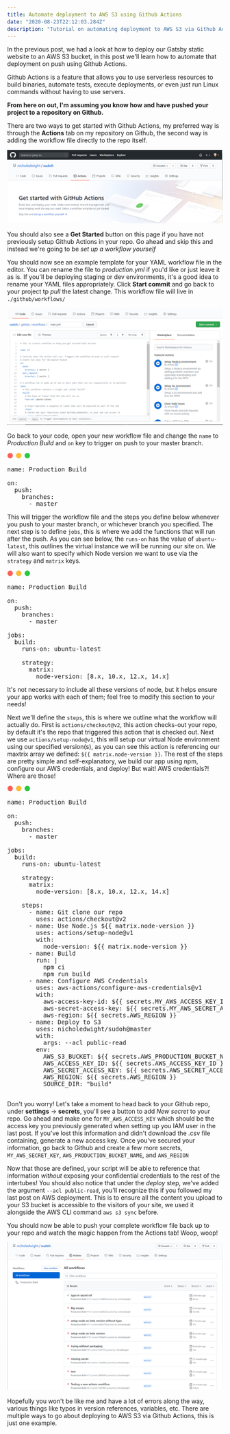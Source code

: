 ```yaml
---
title: Automate deployment to AWS S3 using Github Actions
date: "2020-08-23T22:12:03.284Z"
description: "Tutorial on automating deployment to AWS S3 via Github Actions"
---
```


In the previous post, we had a look at how to deploy our Gatsby static website to an AWS S3 bucket, in this post we'll learn how to automate that deployment on push using Github Actions.

Github Actions is a feature that allows you to use serverless resources to build binaries, automate tests, execute deployments, or even just run Linux commands without having to use servers.

**From here on out, I'm assuming you know how and have pushed your project to a repository on Github.**

There are two ways to get started with Github Actions, my preferred way is through the **Actions** tab on my repository on Github, the second way is adding the workflow file directly to the repo itself.

![Actions tab](./actionsTab.png)

You should also see a **Get Started** button on this page if you have not previously setup Github Actions in your repo. Go ahead and skip this and instead we're going to be *set up a workflow yourself*

You should now see an example template for your YAML workflow file in the editor. You can rename the file to *production.yml* if you'd like or just leave it as is. If you'll be deploying staging or dev environments, it's a good idea to rename your YAML files appropriately. Click **Start commit** and go back to your project tp *pull* the latest change. This workflow file will live in `./github/workflows/`

![Example template file](./exampleTmp.png)

Go back to your code, open your new workflow file and change the `name` to *Production Build* and `on` key to trigger on push to your master branch.

<div class="codeblock">
<svg xmlns="http://www.w3.org/2000/svg" width="54" height="14" viewBox="0 0 54 14"><g fill="none" fill-rule="evenodd" transform="translate(1 1)"><circle cx="6" cy="6" r="6" fill="#FF5F56" stroke="#E0443E" stroke-width=".5"></circle><circle cx="26" cy="6" r="6" fill="#FFBD2E" stroke="#DEA123" stroke-width=".5"></circle><circle cx="46" cy="6" r="6" fill="#27C93F" stroke="#1AAB29" stroke-width=".5"></circle></g></svg>

<pre class="result">
name: Production Build

on:
  push:
    branches: 
      - master
</pre>
</div>

This will trigger the workflow file and the steps you define below whenever you push to your master branch, or whichever branch you specified. The next step is to define `jobs`, this is where we add the functions that will run after the push. As you can see below, the `runs-on` has the value of `ubuntu-latest`, this outlines the virtual instance we will be running our site on. We will also want to specify which Node version we want to use via the `strategy` and `matrix` keys.

<div class="codeblock">
<svg xmlns="http://www.w3.org/2000/svg" width="54" height="14" viewBox="0 0 54 14"><g fill="none" fill-rule="evenodd" transform="translate(1 1)"><circle cx="6" cy="6" r="6" fill="#FF5F56" stroke="#E0443E" stroke-width=".5"></circle><circle cx="26" cy="6" r="6" fill="#FFBD2E" stroke="#DEA123" stroke-width=".5"></circle><circle cx="46" cy="6" r="6" fill="#27C93F" stroke="#1AAB29" stroke-width=".5"></circle></g></svg>

<pre class="result">
name: Production Build

on:
  push:
    branches: 
      - master

jobs:
  build:
    runs-on: ubuntu-latest

    strategy:
      matrix:
        node-version: [8.x, 10.x, 12.x, 14.x]
</pre>
</div>

It's not necessary to include all these versions of node, but it helps ensure your app works with each of them; feel free to modify this section to your needs!

Next we'll define the `steps`, this is where we outline what the workflow will actually do. First is `actions/checkout@v2`, this action checks-out your repo, by default it's the repo that triggered this action that is checked out. Next we use `actions/setup-node@v1`, this will setup our virtual Node environment using our specified version(s), as you can see this action is referencing our maxtrix array we defined: `${{ matrix.node-version }}`. The rest of the steps are pretty simple and self-explanatory, we build our app using npm, configure our AWS credentials, and deploy! But wait! AWS credentials?! Where are those! 

<div class="codeblock">
<svg xmlns="http://www.w3.org/2000/svg" width="54" height="14" viewBox="0 0 54 14"><g fill="none" fill-rule="evenodd" transform="translate(1 1)"><circle cx="6" cy="6" r="6" fill="#FF5F56" stroke="#E0443E" stroke-width=".5"></circle><circle cx="26" cy="6" r="6" fill="#FFBD2E" stroke="#DEA123" stroke-width=".5"></circle><circle cx="46" cy="6" r="6" fill="#27C93F" stroke="#1AAB29" stroke-width=".5"></circle></g></svg>

<pre class="result">
name: Production Build

on:
  push:
    branches: 
      - master

jobs:
  build:
    runs-on: ubuntu-latest

    strategy:
      matrix:
        node-version: [8.x, 10.x, 12.x, 14.x]

    steps:
      - name: Git clone our repo
        uses: actions/checkout@v2
      - name: Use Node.js ${{ matrix.node-version }}
        uses: actions/setup-node@v1
        with:
          node-version: ${{ matrix.node-version }}
      - name: Build
        run: |
          npm ci
          npm run build
      - name: Configure AWS Credentials
        uses: aws-actions/configure-aws-credentials@v1
        with:
          aws-access-key-id: ${{ secrets.MY_AWS_ACCESS_KEY_ID }}
          aws-secret-access-key: ${{ secrets.MY_AWS_SECRET_ACCESS_KEY }}
          aws-region: ${{ secrets.AWS_REGION }}
      - name: Deploy to S3
        uses: nicholedwight/sudoh@master
        with:
          args: --acl public-read
        env:
          AWS_S3_BUCKET: ${{ secrets.AWS_PRODUCTION_BUCKET_NAME }}
          AWS_ACCESS_KEY_ID: ${{ secrets.AWS_ACCESS_KEY_ID }}
          AWS_SECRET_ACCESS_KEY: ${{ secrets.AWS_SECRET_ACCESS_KEY }}
          AWS_REGION: ${{ secrets.AWS_REGION }}
          SOURCE_DIR: "build"

</pre>
</div>

Don't you worry! Let's take a moment to head back to your Github repo, under **settings** -> **secrets**, you'll see a button to add *New secret* to your repo. Go ahead and make one for `MY_AWS_ACCESS_KEY` which should be the access key you previously generated when setting up you IAM user in the last post. If you've lost this information and didn't download the .csv file containing, generate a new access key. Once you've secured your information, go back to Github and create a few more secrets, `MY_AWS_SECRET_KEY`, `AWS_PRODUCTION_BUCKET_NAME`, and `AWS_REGION`

Now that those are defined, your script will be able to reference that information *without* exposing your confidential credentials to the rest of the intertubes! You should also notice that under the *deploy* step, we've added the argument `--acl public-read`, you'll recognize this if you followed my last post on AWS deployment. This is to ensure all the content you upload to your S3 bucket is accessible to the visitors of your site, we used it alongside the AWS CLI command `aws s3 sync` before.


You should now be able to push your complete workflow file back up to your repo and watch the magic happen from the Actions tab! Woop, woop!

![Errors along the way](./actionsErrors.png)

Hopefully you won't be like me and have a lot of errors along the way, various things like typos in version references, variables, etc. There are multiple ways to go about deploying to AWS S3 via Github Actions, this is just one example.